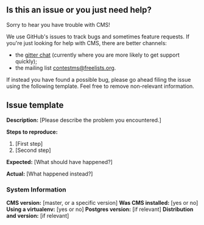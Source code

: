 ## Is this an issue or you just need help?

Sorry to hear you have trouble with CMS!

We use GitHub's issues to track bugs and sometimes feature requests. If you're just looking for help with CMS, there are better channels:
* the [gitter chat](https://gitter.im/cms-dev/cms) (currently where you are more likely to get support quickly);
* the mailing list <contestms@freelists.org>.

If instead you have found a possible bug, please go ahead filing the issue using the following template. Feel free to remove non-relevant information.

## Issue template

**Description:** [Please describe the problem you encountered.]

**Steps to reproduce:**
1. [First step]
2. [Second step]

**Expected:** [What should have happened?]

**Actual:** [What happened instead?]

### System Information

**CMS version:** [master, or a specific version]
**Was CMS installed:** [yes or no]
**Using a virtualenv:** [yes or no]
**Postgres version:** [if relevant]
**Distribution and version:** [if relevant]
